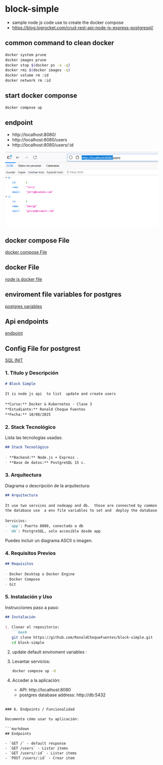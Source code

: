 # block-simple

- sample node js code use to create the docker compose
- https://blog.logrocket.com/crud-rest-api-node-js-express-postgresql/

##  common command to clean docker


```bash
docker system prune
docker images prune
docker stop $(docker ps -a -q)
docker rmi $(docker images -q)
docker volume rm :id
docker network rm :id

```
##  start docker componse

```bash
docker compose up

```

## endpoint

- http://localhost:8080/
- http://localhost:8080/users
- http://localhost:8080/users/:id

![alt text](screenshots/image.png)

## docker compose File
[docker compose File](docker-compose.yml)

## docker File
[node js docker file](app/Dockerfile)

## enviroment file variables for postgres
[postgres variables](.env)

## Api endpoints
[endpoint](app/queries.js)

##  Config File for postgrest
[SQL INIT](config/init.sql)



### 1. Título y Descripción

```markdown
# Block Simple

It is node js api  to list  update and create users 

**Curso:** Docker & Kubernetes - Clase 3
**Estudiante:** Ronald Choque Fuentes
**Fecha:** 10/08/2025
```

### 2. Stack Tecnológico

Lista las tecnologías usadas:

```markdown
## Stack Tecnológico

- **Backend:** Node.js + Express .
- **Base de datos:** PostgreSQL 15 c.
```

### 3. Arquitectura

Diagrama o descripción de la arquitectura:

```markdown
## Arquitectura

It use two services and nodeapp and db.  those are connected by common network.
the database use  a env file variables to set and  deploy the database.

Servicios:
- `app`: Puerto 8080, conectado a db 
- `db`: PostgreSQL, solo accesible desde app

```

Puedes incluir un diagrama ASCII o imagen.

### 4. Requisitos Previos

```markdown
## Requisitos

- Docker Desktop o Docker Engine
- Docker Compose
- Git
```

### 5. Instalación y Uso

Instrucciones paso a paso:

```markdown
## Instalación

1. Clonar el repositorio:
   ```bash
   git clone https://github.com/RonaldChoqueFuentes/block-simple.git
   cd block-simple
   ```

2. update default enviroment variables  :
 

3. Levantar servicios:
   ```bash
   docker compose up -d
   ```

4. Acceder a la aplicación:
   - API: http://localhost:8080
   - postgres database address: http://db:5432
```

### 6. Endpoints / Funcionalidad

Documenta cómo usar tu aplicación:

```markdown
## Endpoints

- `GET /` - default response
- `GET /users` - Listar items
- `GET /users/:id` - Listar items
- `POST /users/:id` - Crear item
